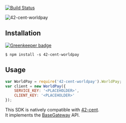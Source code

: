 [![Build Status](https://travis-ci.org/continuous-software/42-cent-worldpay.svg?branch=master)](https://travis-ci.org/continuous-software/42-cent-worldpay)

![42-cent-worldpay](http://www.heraldscotland.com/resources/images/4317415.png)

## Installation ##

[![Greenkeeper badge](https://badges.greenkeeper.io/continuous-software/42-cent-worldpay.svg)](https://greenkeeper.io/)

    $ npm install -s 42-cent-worldpay

## Usage

```javascript
var WorldPay = require('42-cent-worldpay').WorldPay;
var client = new WorldPay({
    SERVICE_KEY: '<PLACEHOLDER>',
    CLIENT_KEY: '<PLACEHOLDER>'
});
```

This SDK is natively compatible with [42-cent](https://github.com/continuous-software/42-cent).  
It implements the [BaseGateway](https://github.com/continuous-software/42-cent-base) API.
